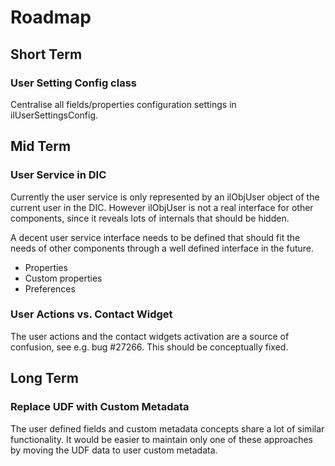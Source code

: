 # Roadmap

## Short Term

### User Setting Config class

Centralise all fields/properties configuration settings in ilUserSettingsConfig.

## Mid Term

### User Service in DIC

Currently the user service is only represented by an ilObjUser object of the current user in the DIC. However ilObjUser is not a real interface for other components, since it reveals lots of internals that should be hidden.

A decent user service interface needs to be defined that should fit the needs of other components through a well defined interface in the future.

- Properties
- Custom properties
- Preferences

### User Actions vs. Contact Widget

The user actions and the contact widgets activation are a source of confusion, see e.g. bug #27266. This should be conceptually fixed.


## Long Term

### Replace UDF with Custom Metadata

The user defined fields and custom metadata concepts share a lot of similar functionality. It would be easier to maintain only one of these approaches by moving the UDF data to user custom metadata.
